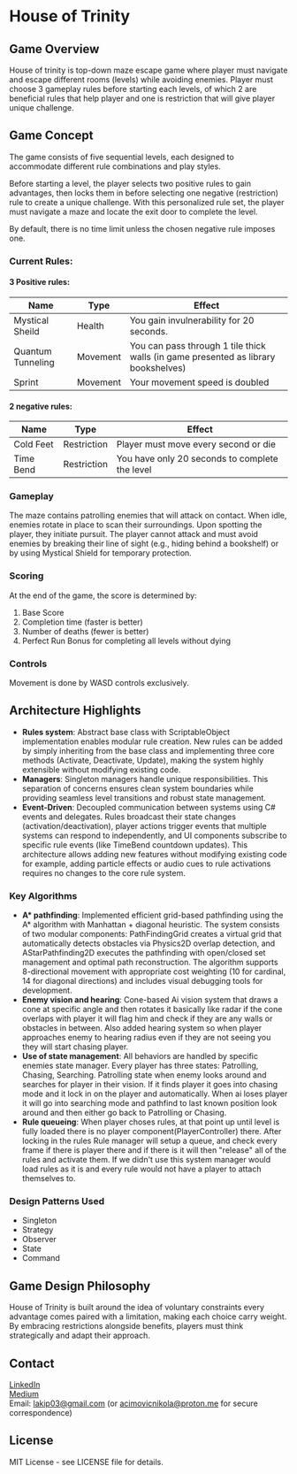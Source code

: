# House of Trinity


## Game Overview
House of trinity is top-down maze escape game where player must navigate and escape different rooms (levels) while avoiding enemies. Player must choose 3 gameplay rules before starting each levels, of which 2 are beneficial rules that help player and one is restriction that will give player unique challenge.

## Game Concept
The game consists of five sequential levels, each designed to accommodate different rule combinations and play styles.

Before starting a level, the player selects two positive rules to gain advantages, then locks them in before selecting one negative (restriction) rule to create a unique challenge. With this personalized rule set, the player must navigate a maze and locate the exit door to complete the level.

By default, there is no time limit unless the chosen negative rule imposes one.

### Current Rules:

#### 3 Positive rules:
| Name              | Type     | Effect                                                                             |
| ----------------- | -------- | ---------------------------------------------------------------------------------- |
| Mystical Sheild   | Health   | You gain invulnerability for 20 seconds.                                           |
| Quantum Tunneling | Movement | You can pass through 1 tile thick walls (in game presented as library bookshelves) |
| Sprint            | Movement | Your movement speed is doubled                                                     | \ |

#### 2 negative rules:
| Name      | Type        | Effect                                         |
| --------- | ----------- | ---------------------------------------------- |
| Cold Feet | Restriction | Player must move every second or die           |
| Time Bend | Restriction | You have only 20 seconds to complete the level | \ |

### Gameplay
The maze contains patrolling enemies that will attack on contact. When idle, enemies rotate in place to scan their surroundings. Upon spotting the player, they initiate pursuit. The player cannot attack and must avoid enemies by breaking their line of sight (e.g., hiding behind a bookshelf) or by using Mystical Shield for temporary protection.

### Scoring
At the end of the game, the score is determined by:
1) Base Score
2) Completion time (faster is better)
3) Number of deaths (fewer is better)
4) Perfect Run Bonus for completing all levels without dying

### Controls
Movement is done by WASD controls exclusively.

## Architecture Highlights
- **Rules system**: Abstract base class with ScriptableObject implementation enables modular rule creation. New rules can be added by simply inheriting from the base class and implementing three core methods (Activate, Deactivate, Update), making the system highly extensible without modifying existing code.
- **Managers**: Singleton managers handle unique responsibilities. This separation of concerns ensures clean system boundaries while providing seamless level transitions and robust state management.
- **Event-Driven**: Decoupled communication between systems using C# events and delegates. Rules broadcast their state changes (activation/deactivation), player actions trigger events that multiple systems can respond to independently, and UI components subscribe to specific rule events (like TimeBend countdown updates). This architecture allows adding new features without modifying existing code for example, adding particle effects or audio cues to rule activations requires no changes to the core rule system.
### Key Algorithms
- **A\* pathfinding**: Implemented efficient grid-based pathfinding using the A* algorithm with Manhattan + diagonal heuristic. The system consists of two modular components: PathFindingGrid creates a virtual grid that automatically detects obstacles via Physics2D overlap detection, and AStarPathfinding2D executes the pathfinding with open/closed set management and optimal path reconstruction. The algorithm supports 8-directional movement with appropriate cost weighting (10 for cardinal, 14 for diagonal directions) and includes visual debugging tools for development.
- **Enemy vision and hearing**: Cone-based Ai vision system that draws a cone at specific angle and then rotates it basically like radar if the cone overlaps with player it will flag him and check if they are any walls or obstacles in between. Also added hearing system so when player approaches enemy to hearing radius even if they are not seeing you they will start chasing player.
- **Use of state management**: All behaviors are handled by specific enemies state manager. Every player has three states: Patrolling, Chasing, Searching. Patrolling state when enemy looks around and searches for player in their vision. If it finds player it goes into chasing mode and it lock in on the player and automatically. When ai loses player it will go into searching mode and pathfind to last known position look around and then either go back to Patrolling or Chasing.
- **Rule queueing**: When player choses rules, at that point up until level is fully loaded there is no player component(PlayerController) there. After locking in the rules Rule manager will setup a queue, and check every frame if there is player there and if there is it will then "release" all of the rules and activate them. If we didn't use this system manager would load rules as it is and every rule would not have a player to attach themselves to.
### Design Patterns Used
- Singleton
- Strategy
- Observer
- State
- Command

## Game Design Philosophy
House of Trinity is built around the idea of voluntary constraints every advantage comes paired with a limitation, making each choice carry weight. By embracing restrictions alongside benefits, players must think strategically and adapt their approach.

## Contact
[LinkedIn](https://www.linkedin.com/in/nikolaacimovic/) \
[Medium](https://medium.com/@lakip03) \
Email: lakip03@gmail.com (or acimovicnikola@proton.me for secure correspondence)


## License
MIT License - see LICENSE file for details.